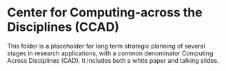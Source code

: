 # Center for Computing-across the Disciplines (CCAD)
This folder is a placeholder for long term strategic planning of several stages in research applications, with a common denominator Computing Across Disciplines (CAD). It includes both a white paper and talking slides.
